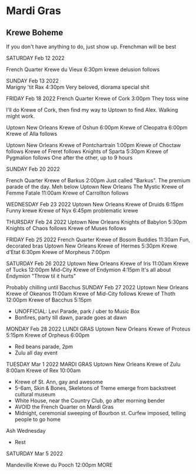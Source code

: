 # Mardi Gras

## Krewe Boheme
If you don't have anything to do, just show up.
Frenchman will be best

SATURDAY Feb 12 2022

French Quarter
Krewe du Vieux 6:30pm
krewe delusion follows

SUNDAY Feb 13 2022    
Marigny
'tit Rəx 4:30pm
Very beloved, diorama special shit

FRIDAY Feb 18 2022
French Quarter
Krewe of Cork 3:00pm
They toss wine

I'll do Krewe of Cork, then find my way to Uptown to find Alex.  Walking might work.

Uptown New Orleans
Krewe of Oshun 6:00pm
Krewe of Cleopatra 6:00pm
Krewe of Alla follows

Uptown New Orleans
Krewe of Pontchartrain 1:00pm
Krewe of Choctaw follows
Krewe of Freret follows
Knights of Sparta 5:30pm
Krewe of Pygmalion follows
One after the other, up to 9 hours

SUNDAY Feb 20 2022

French Quarter
Krewe of Barkus 2:00pm
Just called "Barkus".  The premium parade of the day.
Meh below
Uptown New Orleans
The Mystic Krewe of Femme Fatale 11:00am
Krewe of Carrollton follows

WEDNESDAY Feb 23 2022
Uptown New Orleans
Krewe of Druids 6:15pm
Funny krewe
Krewe of Nyx 6:45pm
problematic krewe

THURSDAY Feb 24 2022
Uptown New Orleans
Knights of Babylon 5:30pm
Knights of Chaos follows
Krewe of Muses follows

FRIDAY Feb 25 2022
French Quarter
Krewe of Bosom Buddies 11:30am
Fun, decorated bras
Uptown New Orleans
Krewe of Hermes 5:30pm
Krewe d'Etat 6:30pm
Krewe of Morpheus 7:00pm

SATURDAY Feb 26 2022
Uptown New Orleans
Krewe of Iris 11:00am
Krewe of Tucks 12:00pm
Mid-City
Krewe of Endymion 4:15pm
It's all about Endymion
"Throw til it hurts"

Probably chilling until Bacchus
SUNDAY Feb 27 2022
Uptown New Orleans
Krewe of Okeanos 11:00am
Krewe of Mid-City follows
Krewe of Thoth 12:00pm
Krewe of Bacchus 5:15pm
- UNOFFICIAL: Levi Parade, park / uber to Music Box
- Bonfires, party till dawn, parade goes at dawn

MONDAY Feb 28 2022 LUNDI GRAS
Uptown New Orleans
Krewe of Proteus 5:15pm
Krewe of Orpheus 6:00pm
- Red beans parade, 2pm
- Zulu all day event

TUESDAY Mar 1 2022 MARDI GRAS
Uptown New Orleans
Krewe of Zulu 8:00am
Krewe of Rex 10:00am
- Krewe of St. Ann, gay and awesome
- 5-6am, Skin & Bones, Skeletons of Treme emerge from backstreet  cultural museum
- White House, near the Country Club, go after morning bender
- AVOID the French Quarter on Mardi Gras
- Midnight, ceremonial sweeping of Bourbon st.  Curfew imposed, telling people to go home

Ash Wednesday
- Rest

SATURDAY Mar 5 2022

Mandeville
Krewe du Pooch 12:00pm
MORE
